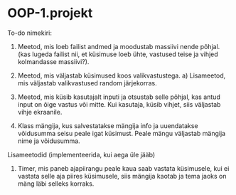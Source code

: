 # OOP-1.projekt

To-do nimekiri:

1. Meetod, mis loeb failist andmed ja moodustab massiivi nende põhjal.
   (kas lugeda failist nii, et küsimuse loeb ühte, vastused teise ja vihjed kolmandasse massiivi?).
   
2. Meetod, mis väljastab küsimused koos valikvastustega.
    a) Lisameetod, mis väljastab valikvastused random järjekorras.

3. Meetod, mis küsib kasutajalt inputi ja otsustab selle põhjal, kas antud input on õige vastus või mitte.
   Kui kasutaja, küsib vihjet, siis väljastab vihje ekraanile.
   
4. Klass mängija, kus salvestatakse mängija info ja uuendatakse võidusumma seisu peale igat küsimust. Peale mängu väljastab 
   mängija nime ja võidusumma.

Lisameetodid (implementeerida, kui aega üle jääb)

1. Timer, mis paneb ajapiirangu peale kaua saab vastata küsimusele, kui ei vastata selle aja piires küsimusele, siis
   mängija kaotab ja tema jaoks on mäng läbi selleks korraks.

